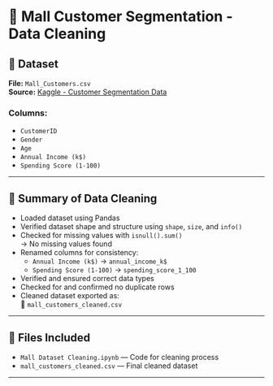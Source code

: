 # 🧹 Mall Customer Segmentation - Data Cleaning

## 📂 Dataset

**File:** `Mall_Customers.csv`  
**Source:** [Kaggle - Customer Segmentation Data](https://www.kaggle.com/datasets/vjchoudhary7/customer-segmentation-tutorial-in-python)

### Columns:
- `CustomerID`
- `Gender`
- `Age`
- `Annual Income (k$)`
- `Spending Score (1-100)`

---

## 🧼 Summary of Data Cleaning

- Loaded dataset using Pandas
- Verified dataset shape and structure using `shape`, `size`, and `info()`
- Checked for missing values with `isnull().sum()`  
  → No missing values found
- Renamed columns for consistency:
  - `Annual Income (k$)` → `annual_income_k$`
  - `Spending Score (1-100)` → `spending_score_1_100`
- Verified and ensured correct data types
- Checked for and confirmed no duplicate rows
- Cleaned dataset exported as:  
  📁 `mall_customers_cleaned.csv`

---

## 📁 Files Included

- `Mall Dataset Cleaning.ipynb` — Code for cleaning process
- `mall_customers_cleaned.csv` — Final cleaned dataset


---
